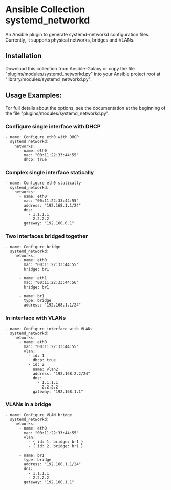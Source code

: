 # Ansible Collection systemd_networkd

An Ansible plugin to generate systemd-networkd configuration files.
Currently, it supports physical networks, bridges and VLANs.

## Installation
Download this collection from Ansible-Galaxy or copy the file
"plugins/modules/systemd_networkd.py" into your Ansible project root at
"library/modules/systemd_networkd.py".

## Usage Examples:
For full details about the options, see the documentation at the beginning of
the file "plugins/modules/systemd_networkd.py".

### Configure single interface with DHCP
```
- name: Configure eth0 with DHCP
  systemd_networkd:
    networks:
      - name: eth0
        mac: "00:11:22:33:44:55"
        dhcp: true
```

### Complex single interface statically
```
- name: Configure eth0 statically
  systemd_networkd:
    networks:
      - name: eth0
        mac: "00:11:22:33:44:55"
        address: "192.168.1.1/24"
        dns:
          - 1.1.1.1
          - 2.2.2.2
        gateway: "192.168.0.1"
```

### Two interfaces bridged together
```
- name: Configure bridge
  systemd_networkd:
    networks:
      - name: eth0
        mac: "00:11:22:33:44:55"
        bridge: br1

      - name: eth1
        mac: "00:11:22:33:44:56"
        bridge: br1

      - name: br1
        type: bridge
        address: "192.168.1.1/24"
```

### In interface with VLANs
```
- name: Configure interface with VLANs
  systemd_networkd:
    networks:
      - name: eth0
        mac: "00:11:22:33:44:55"
        vlan:
          - id: 1
            dhcp: true
          - id: 2
            name: vlan2
            address: "192.168.2.2/24"
            dns:
              - 1.1.1.1
              - 2.2.2.2
            gateway: "192.168.1.1"
```

### VLANs in a bridge
```
- name: Configure VLAN bridge
  systemd_networkd:
    networks:
      - name: eth0
        mac: "00:11:22:33:44:55"
        vlan:
          - { id: 1, bridge: br1 }
          - { id: 2, bridge: br1 }

      - name: br1
        type: bridge
        address: "192.168.1.1/24"
        dns:
          - 1.1.1.1
          - 2.2.2.2
        gateway: "192.168.1.1"
```
